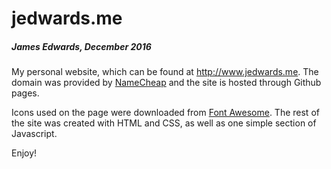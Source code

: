 # jedwards.me
##### James Edwards, December 2016

My personal website, which can be found at http://www.jedwards.me. The domain was provided by [NameCheap](https://nc.me) and the site is hosted through Github pages.

Icons used on the page were downloaded from [Font Awesome](http://fontawesome.io). The rest of the site was created with HTML and CSS, as well as one simple section of Javascript.

Enjoy!


<!-- TODO:
  1. Split CSS into various files
  2. Incorporate SASS
  3. Think of more fun things to do with javascript
  4. Resizing works for small windows but maybe not mobile?
  5. Update colors at some point - or set up automatic changing? -->
